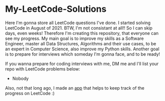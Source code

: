 # My-LeetCode-Solutions

Here I'm gonna store all LeetCode questions I've done.
I started solving LeetCode in August of 2021.
BTW, I'm not consistant at all!! So I can skip days, even weeks! Therefore I'm creating this repository, that everyone can see my progress.
My main goal is to improve my skills as a Software Engineer, master all Data Structures, Algorithms and their use cases, to be an expert in Computer Science, also improve my Python skills.
Another goal is to prepare for interviews which someday I'm gonna face, and to be ready!

If you wanna prepare for coding interviews with me, DM me and I'll list your repo with LeetCode problems below:
- Nobody

Also, not that long ago, I made an <a href="https://apps.apple.com/us/app/leetstats-leetcode-analytics/id1590820002">app</a> that helps to keep track of the progress on LeetCode :)
